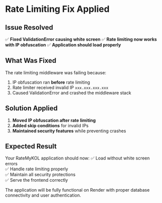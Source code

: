 # Rate Limiting Fix Applied

## Issue Resolved
✅ **Fixed ValidationError causing white screen**
✅ **Rate limiting now works with IP obfuscation**
✅ **Application should load properly**

## What Was Fixed

The rate limiting middleware was failing because:
1. IP obfuscation ran **before** rate limiting
2. Rate limiter received invalid IP `xxx.xxx.xxx.xxx`
3. Caused ValidationError and crashed the middleware stack

## Solution Applied

1. **Moved IP obfuscation after rate limiting**
2. **Added skip conditions** for invalid IPs
3. **Maintained security features** while preventing crashes

## Expected Result

Your RateMyKOL application should now:
✅ Load without white screen errors  
✅ Handle rate limiting properly  
✅ Maintain all security protections  
✅ Serve the frontend correctly  

The application will be fully functional on Render with proper database connectivity and user authentication.